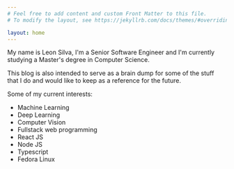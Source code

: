 ```yaml
---
# Feel free to add content and custom Front Matter to this file.
# To modify the layout, see https://jekyllrb.com/docs/themes/#overriding-theme-defaults

layout: home
---
```

My name is Leon Silva, I'm a Senior Software Engineer and I'm currently studying a Master's degree in Computer Science.

This blog is also intended to serve as a brain dump for some of the stuff that I do and would like to keep as a reference for the future.

Some of my current interests:
- Machine Learning
- Deep Learning
- Computer Vision
- Fullstack web programming
- React JS
- Node JS
- Typescript
- Fedora Linux
